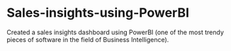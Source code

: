 # Sales-insights-using-PowerBI
Created a sales insights dashboard using PowerBI (one of the most trendy pieces of software in the field of Business Intelligence).  
